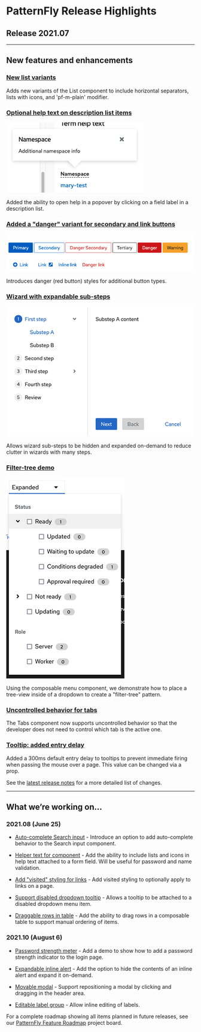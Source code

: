 # PatternFly Release Highlights
## Release 2021.07
----------------------------------------------------------
## New features and enhancements

 ### [New list variants](https://v4-archive.patternfly.org/v4/components/list)

  Adds new variants of the List component to include horizontal separators, lists with icons, and 'pf-m-plain' modifier.

  ### [Optional help text on description list items](https://v4-archive.patternfly.org/v4/components/description-list#term-help-text)

  ![description list with pop-up help](./img/description-list-help.png)

   Added the ability to open help in a popover by clicking on a field label in a description list.

  ### [Added a "danger" variant for secondary and link buttons](https://v4-archive.patternfly.org/v4/components/button)

 ![danger button variants](./img/danger-buttons.png)

  Introduces danger (red button) styles for additional button types.

  ### [Wizard with expandable sub-steps](https://v4-archive.patternfly.org/v4/components/wizard#expandable-steps)

 ![wizard with expandable sub-steps](./img/wizard-steps-expandable.png)

  Allows wizard sub-steps to be hidden and expanded on-demand to reduce clutter in wizards with many steps.

  ### [Filter-tree demo](https://v4-archive.patternfly.org/v4/demos/composable-menu#filter-tree-menu)

  ![filter-tree](./img/filter-tree.png)

  Using the composable menu component, we demonstrate how to place a tree-view inside of a dropdown to create a "filter-tree" pattern.

 ### [Uncontrolled behavior for tabs](https://v4-archive.patternfly.org/v4/components/tabs#uncontrolled)
 The Tabs component now supports uncontrolled behavior so that the developer does not need to control which tab is the active one.

 ### [Tooltip: added entry delay](https://v4-archive.patternfly.org/v4/components/tooltip)

 Added a 300ms default entry delay to tooltips to prevent immediate firing when passing the mouse over a page. This value can be changed via a prop.


See the [latest release notes](https://v4-archive.patternfly.org/v4/developer-resources/release-notes) for a more detailed list of changes.

-----------------------------------------------------------------------------

## What we’re working on...

### 2021.08 (June 25)

* [Auto-complete Search input](https://github.com/patternfly/patternfly-react/issues/5499) - Introduce an option to add auto-complete behavior to the Search input component.

* [Helper text for component](https://github.com/patternfly/patternfly-react/issues/5818) - Add the ability to include lists and icons in help text attached to a form field. Will be useful for password and name validation.

* [Add "visited" styling for links](https://github.com/patternfly/patternfly-react/issues/5857) - Add visited styling to optionally apply to links on a page.

* [Support disabled dropdown tooltip](https://github.com/patternfly/patternfly-react/issues/5826) - Allows a tooltip to be attached to a disabled dropdown menu item.

* [Draggable rows in table](https://github.com/patternfly/patternfly-react/issues/5817) - Add the ability to drag rows in a composable table to support manual ordering of items.


### 2021.10 (August 6)

* [Password strength meter](https://github.com/patternfly/patternfly/issues/4018) - Add a demo to show how to add a password strength indicator to the login page.

* [Expandable inline alert](https://github.com/patternfly/patternfly/issues/4056) - Add the option to hide the contents of an inline alert and expand it on-demand.

* [Movable modal](https://github.com/patternfly/patternfly/issues/3789) - Support repositioning a modal by clicking and dragging in the header area.

* [Editable label group](https://github.com/patternfly/patternfly-react/issues/5875) - Allow inline editing of labels.


For a complete roadmap showing all items planned in future releases, see our [PatternFly Feature Roadmap](https://github.com/orgs/patternfly/projects/4?fullscreen=true) project board.
